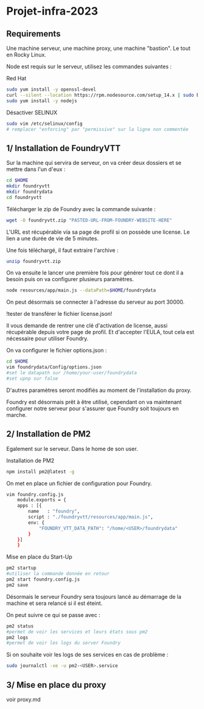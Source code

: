 # Projet-infra-2023

## Requirements

Une machine serveur, une machine proxy, une machine "bastion". Le tout en Rocky Linux.

Node est requis sur le serveur, utilisez les commandes suivantes :

Red Hat

```bash
sudo yum install -y openssl-devel
curl --silent --location https://rpm.nodesource.com/setup_14.x | sudo bash -
sudo yum install -y nodejs
```

Désactiver SELINUX

```bash
sudo vim /etc/selinux/config
# remplacer "enforcing" par "permissive" sur la ligne non commentée
```

## 1/ Installation de FoundryVTT

Sur la machine qui servira de serveur, on va créer deux dossiers et se mettre dans l'un d'eux :

```bash
cd $HOME
mkdir foundryvtt
mkdir foundrydata
cd foundryvtt
```

Télécharger le zip de Foundry avec la commande suivante :

```bash
wget -O foundryvtt.zip "PASTED-URL-FROM-FOUNDRY-WEBSITE-HERE"
```

L'URL est récupérable via sa page de profil si on possède une license. Le lien a une durée de vie de 5 minutes.

Une fois téléchargé, il faut extraire l'archive :

```bash
unzip foundryvtt.zip
```

On va ensuite le lancer une première fois pour générer tout ce dont il a besoin puis on va configurer plusieurs paramètres.

```bash
node resources/app/main.js --dataPath=$HOME/foundrydata
```

On peut désormais se connecter à l'adresse du serveur au port 30000.

!tester de transférer le fichier license.json!

Il vous demande de rentrer une clé d'activation de license, aussi récupérable depuis votre page de profil.
Et d'accepter l'EULA, tout cela est nécessaire pour utiliser Foundry.

On va configurer le fichier options.json :

```bash
cd $HOME
vim foundrydata/Config/options.json
#set le datapath sur /home/your-user/foundrydata
#set upnp sur false
```

D'autres paramètres seront modifiés au moment de l'installation du proxy.

Foundry est désormais prêt à être utilisé, cependant on va maintenant configurer notre serveur pour s'assurer que Foundry soit toujours en marche.

## 2/ Installation de PM2

Egalement sur le serveur. Dans le home de son user.

Installation de PM2

```bash
npm install pm2@latest -g
```

On met en place un fichier de configuration pour Foundry.

```bash
vim foundry.config.js
    module.exports = {
    apps : [{
        name   : "foundry",
        script : "./foundryvtt/resources/app/main.js",
        env: {
            "FOUNDRY_VTT_DATA_PATH": "/home/<USER>/foundrydata"
        }
    }]
    }
```

Mise en place du Start-Up

```bash
pm2 startup
#utiliser la commande donnée en retour
pm2 start foundry.config.js
pm2 save
```

Désormais le serveur Foundry sera toujours lancé au démarrage de la machine et sera relancé si il est éteint.

On peut suivre ce qui se passe avec :

```bash
pm2 status
#permet de voir les services et leurs états sous pm2
pm2 logs
#permet de voir les logs du server Foundry
```

Si on souhaite voir les logs de ses services en cas de problème :

```bash
sudo journalctl -xe -u pm2-<USER>.service
```

## 3/ Mise en place du proxy

voir proxy.md
